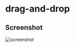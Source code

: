 # drag-and-drop

## Screenshot
![screenshot](https://github.com/martinapinky/drag-and-drop/blob/master/screenshot.png?raw=true)

